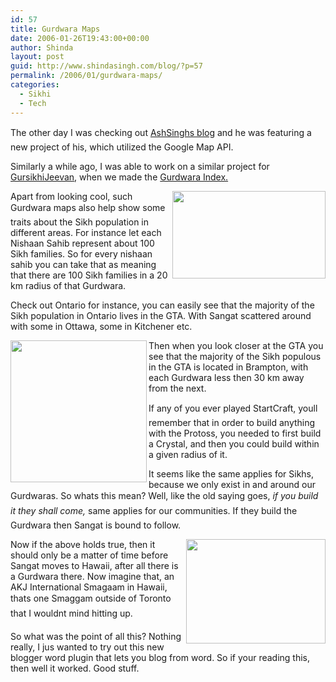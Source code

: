 ```yaml
---
id: 57
title: Gurdwara Maps
date: 2006-01-26T19:43:00+00:00
author: Shinda
layout: post
guid: http://www.shindasingh.com/blog/?p=57
permalink: /2006/01/gurdwara-maps/
categories:
  - Sikhi
  - Tech
---
```

The other day I was checking out [AshSinghs blog](http://www.ashsingh.com/) and he was featuring a new project of his, which utilized the Google Map API.

Similarly a while ago, I was able to work on a similar project for [GursikhiJeevan](http://www.gursikijeevan.com/), when we made the [Gurdwara Index.](http://www.gursikhijeevan.com/community/gindex/)

[<img width="245" height="140" border="0" align="right" src="http://www.shindasingh.com/blog/uploaded_images/gmap2-710411.jpg" />](http://www.shindasingh.com/blog/uploaded_images/gmap2-714651.jpg)Apart from looking cool, such Gurdwara maps also help show some traits about the Sikh population in different areas. For instance let each Nishaan Sahib represent about 100 Sikh families. So for every nishaan sahib you can take that as meaning that there are 100 Sikh families in a 20 km radius of that Gurdwara.

Check out Ontario for instance, you can easily see that the majority of the Sikh population in Ontario lives in the GTA. With Sangat scattered around with some in Ottawa, some in Kitchener etc.

[<img width="218" height="227" border="0" align="left" src="http://www.shindasingh.com/blog/uploaded_images/gmap3-753946.jpg" />](http://www.shindasingh.com/blog/uploaded_images/gmap3-757361.jpg)Then when you look closer at the GTA you see that the majority of the Sikh populous in the GTA is located in Brampton, with each Gurdwara less then 30 km away from the next.

If any of you ever played StartCraft, youll remember that in order to build anything with the Protoss, you needed to first build a Crystal, and then you could build within a given radius of it.

It seems like the same applies for Sikhs, because we only exist in and around our Gurdwaras. So whats this mean? Well, like the old saying goes, _if you build it they shall come,_ same applies for our communities. If they build the Gurdwara then Sangat is bound to follow.

[<img width="223" height="167" border="0" align="right" src="http://www.shindasingh.com/blog/uploaded_images/map4-746934.jpg" />](http://www.shindasingh.com/blog/uploaded_images/map4-750635.jpg)Now if the above holds true, then it should only be a matter of time before Sangat moves to Hawaii, after all there is a Gurdwara there. Now imagine that, an AKJ International Smagaam in Hawaii, thats one Smaggam outside of Toronto that I wouldnt mind hitting up.

So what was the point of all this? Nothing really, I jus wanted to try out this new blogger word plugin that lets you blog from word. So if your reading this, then well it worked. Good stuff.